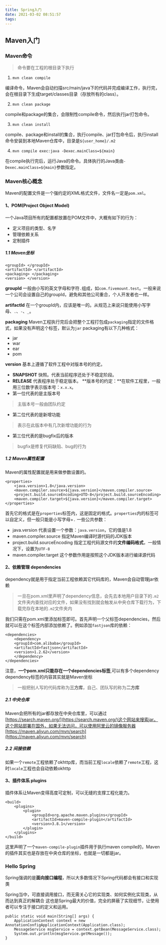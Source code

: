 ```yaml
---
title: Spring入门
date: 2021-03-02 08:51:57
tags:
---
```

## Maven入门
### Maven命令
> 命令要在工程的根目录下执行
1. `mvn clean compile`

编译命令，Maven会自动扫描src/main/java下的代码并完成编译工作，执行完，会在根目录下生成target/classes目录（存放所有的class）。

2. `mvn clean package`

compile和package的集合，会限制性compile命令，然后执行jar打包命令。

3. `mvn clean install`

compile、package和install的集合，执行compile、jar打包命令后，执行install命令安装到本地Maven仓库中，目录是`${user_home}/.m2`

4. `mvn compile exec:java -Dexec.mainClass=${main}`

在compile执行完后，运行Java的命令。具体执行的Java类由`-Dexec.mainClass=${main}`参数指定。

### Maven核心概念
Maven的配置文件是一个强约定的XML格式文件，文件名一定是`pom.xml`。

#### 1、POM(Project Object Model)
一个Java项目所有的配置都放置在POM文件中，大概有如下的行为：

- 定义项目的类型、名字
- 管理依赖关系
- 定制插件 

##### 1.1 Maven坐标

    <groupId> </groupId>
    <artifactId> </artifactId>
    <packaging> </packaging>
    <version> </version>

**groupId**
一般由小写的英文字母和字符`.`组成，如`com.fivemount.test`。一般来说一个公司会设置自己的groupId，避免和其他公司重合，个人开发者也一样。

**artifactId**
在一个groupId内，应该是唯一的。从规范上来说只能使用小写字母、`.`、`-`、`_`。

**packaging**
Maven工程执行完后会把整个工程打包成`packaging`指定的文件格式，如果没有声明这个标签，默认为`jar`
packaging有以下几种格式：

- jar
- war
- ear
- pom 

**version**
基本上遵循了软件工程中对版本号的约定。

- **SNAPSHOT**
快照。代表当前程序还处于不稳定阶段。
- **RELEASE**
代表程序处于稳定版本。 
**版本号的约定：**在软件工程里，一般用三位数字表示版本号：`x.x.x`。
- 第一位代表的是主版本号
> 主版本号一般由团队约定
- 第二位代表的是新增功能
> 表示在此版本中有几次新增功能的行为
- 第三位代表的是bugfix后的版本 
> bugfix是修复代码缺陷、bug的行为

##### 1.2 Maven属性配置
Maven的属性配置就是用来做参数设置的。

    <properties>
        <java.version>1.8</java.version>
        <maven.compiler.source>${java.version}</maven.compiler.source>
        <project.build.sourceEncoding>UTD-8</project.build.sourceEncoding>
        <maven.compiler.target>${java.version}</maven.compiler.target>
    </properties>
首先它的格式是在`properties`标签内，这是固定的格式。`properties`内的标签可以自定义，但一般只能是小写字母+`.`
一些公共参数：
- java.version
代表设置一个参数：`java.version`，它的值是1.8
- maven.compiler.source
指定Maven编译时源代码的JDK版本
- project.build.sourceEncoding
指定工程代码源文件的**文件编码格式**，一般情况下，设置为`UTF-8`
- maven.compiler.target 
这个参数作用是按照这个JDK版本进行编译源代码 

#### 2、依赖管理 dependencies
dependency就是用于指定当前工程依赖其它代码库的，Maven会自动管理jar依赖
> 一旦在pom.xml里声明了dependency信息，会先去本地用户目录下的`.m2`文件夹内查找对应的文件，如果没有找到就会触发从中央仓库下载行为，下载完存在本地的`.m2`文件夹内 

我们只需在pom.xml里添加标签即可。首先声明一个父标签dependencies，然后就可以在这个标签内部添加依赖了。例如添加`fastjson`库的依赖：

    <dependencies>
        <dependency>
	    <groupId>com.alibaba</groupId>
	    <artifactId>fastjson</artifactId>
	    <version>1.2.62</version>
        </dependency>
    </dependencies> 

注意，**一个pom.xml只能存在一个dependencies标签**,可以有多个dependency
dependency标签的内容其实就是Maven坐标
> 一般把别人写的代码库称为**三方库**，自己、团队写的称为**二方库**
##### 2.1 中央仓库
Maven会把所有的jar都存放在中央仓库里，可以通过[https://search.maven.org/](https://search.maven.org/)这个网站来搜索jar。这个网站部署在国外，如果无法访问，可以使用阿里云的镜像服务器[https://maven.aliyun.com/mvn/search](https://maven.aliyun.com/mvn/search)
##### 2.2 间接依赖
如果一个`remote`工程依赖了okhttp库，而当前工程`locale`依赖了`remote`工程，这时`locale`工程也会自动依赖okhttp
#### 3、插件体系 plugins
插件体系让Maven变得高度可定制，可以无缝的支撑工程化能力。

    <build>
        <plugins>
            <plugin>
                <groupId>org.apache.maven.plugins</groupId>
                <artifactId>maven-compile-plugin</artifactId>
                <version>3.8.1</version>
            </plugin>
        </plugins>
    </build> 
这里声明了一个`maven-compile-plugin`插件用于执行maven compile的，Maven的插件其实也是存放在中央仓库的坐标，也就是一切都是jar。

### Hello Spring
Spring强调的是**面向接口编程**，所以大多数情况下Spring代码都会有接口和实现类

Spring当中，可直接调用接口，而无需关心它的实现类、如何实例化实现类，从而达到真正的解耦合
这也是Spring最大的价值，完全的屏蔽了实现细节，让使用者可以专注于接口的定义和运用。

    public static void main(String[] args) {
        ApplicationContext context = new AnnotationConfigApplicationContext(Application.class);
        MessageService msgService = context.getBean(MessageService.class);
        System.out.println(msgService.getMessage());
    } 

